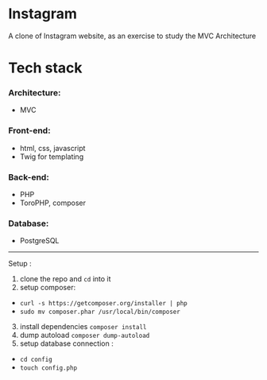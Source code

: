 # Instagram
A clone of Instagram website, as an exercise to study the MVC Architecture

# Tech stack
### Architecture:
- MVC
### Front-end:
- html, css, javascript
- Twig for templating
### Back-end:
- PHP
- ToroPHP, composer
### Database:
- PostgreSQL
---

Setup :
1) clone the repo and `cd` into it
2) setup composer:
- `curl -s https://getcomposer.org/installer | php`
- `sudo mv composer.phar /usr/local/bin/composer`
3) install dependencies  `composer install`
4) dump autoload `composer dump-autoload`
5) setup database connection :
- `cd config`
- `touch config.php`
  
   
